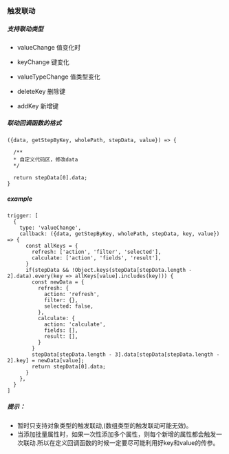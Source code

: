 ### 触发联动
##### 支持联动类型
- valueChange
值变化时

- keyChange
键变化

- valueTypeChange
值类型变化

- deleteKey
删除键


- addKey
新增键

##### 联动回调函数的格式
```
({data, getStepByKey, wholePath, stepData, value}) => {

  /**
  * 自定义代码区，修改data
  */

  return stepData[0].data;
}
```
##### example
```
trigger: [
  {
    type: 'valueChange',
    callback: ({data, getStepByKey, wholePath, stepData, key, value}) => {
      const allKeys = {
        refresh: ['action', 'filter', 'selected'],
        calculate: ['action', 'fields', 'result'],
      }
      if(stepData && !Object.keys(stepData[stepData.length - 2].data).every(key => allKeys[value].includes(key))) {
        const newData = {
          refresh: {
            action: 'refresh',
            filter: {},
            selected: false,
          },
          calculate: {
            action: 'calculate',
            fields: [],
            result: [],
          }
        }
        stepData[stepData.length - 3].data[stepData[stepData.length - 2].key] = newData[value];
        return stepData[0].data;
      }
    },
  }
]
```

##### 提示：
- 暂时只支持对象类型的触发联动,(数组类型的触发联动可能无效)。
- 当添加批量属性时，如果一次性添加多个属性，则每个新增的属性都会触发一次联动.所以在定义回调函数的时候一定要尽可能利用好key和value的传参。